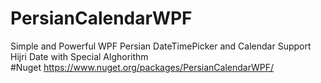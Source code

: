 # PersianCalendarWPF
Simple and Powerful WPF Persian DateTimePicker and Calendar
Support Hijri Date with Special Alghorithm
<br>
#Nuget
https://www.nuget.org/packages/PersianCalendarWPF/
